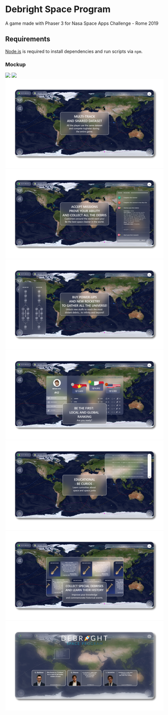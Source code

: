 # Debright Space Program

A game made with Phaser 3 for Nasa Space Apps Challenge - Rome 2019

## Requirements

[Node.js](https://nodejs.org) is required to install dependencies and run scripts via `npm`.

### Mockup
  
![](https://github.com/peppoasap/debright-space-program/blob/master/Final%20Mockup/GAME%20–%201.png)
![](https://github.com/peppoasap/debright-space-program/blob/master/Final%20Mockup/GAME%20–%202.png)
![](https://github.com/peppoasap/debright-space-program/blob/master/Final%20Mockup/GAME%20-%203.png)
![](https://github.com/peppoasap/debright-space-program/blob/master/Final%20Mockup/GAME%20-%204.png)
![](https://github.com/peppoasap/debright-space-program/blob/master/Final%20Mockup/GAME%20-%205.png)
![](https://github.com/peppoasap/debright-space-program/blob/master/Final%20Mockup/GAME%20-%206.png)
![](https://github.com/peppoasap/debright-space-program/blob/master/Final%20Mockup/GAME%20-%207.png)
![](https://github.com/peppoasap/debright-space-program/blob/master/Final%20Mockup/GAME%20-%208.png)
![](https://github.com/peppoasap/debright-space-program/blob/master/Final%20Mockup/GAME%20-%209.png)

